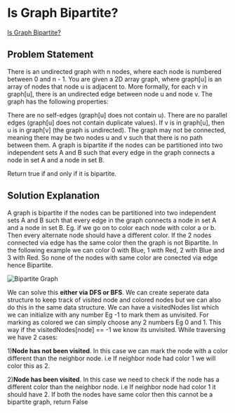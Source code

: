 # Is Graph Bipartite?
[Is Graph Bipartite?](https://leetcode.com/problems/is-graph-bipartite/description/)

## Problem Statement

There is an undirected graph with n nodes, where each node is numbered between 0 and n - 1. You are given a 2D array graph, where graph[u] is an array of nodes that node u is adjacent to. More formally, for each v in graph[u], there is an undirected edge between node u and node v. The graph has the following properties:

There are no self-edges (graph[u] does not contain u).
There are no parallel edges (graph[u] does not contain duplicate values).
If v is in graph[u], then u is in graph[v] (the graph is undirected).
The graph may not be connected, meaning there may be two nodes u and v such that there is no path between them.
A graph is bipartite if the nodes can be partitioned into two independent sets A and B such that every edge in the graph connects a node in set A and a node in set B.

Return true if and only if it is bipartite.

## Solution Explanation

A graph is bipartite if the nodes can be partitioned into two independent sets A and B such that every edge in the graph connects a node in set A and a node in set B. Eg. if we go on to color each node with color a or b. Then every alternate node should have a different color. If the 2 nodes connected via edge has the same color then the graph is not Bipartite. 
In the following example we can color 0 with Blue, 1 with Red, 2 with Blue and 3 with Red. So none of the nodes with same color are conected via edge hence Bipartite.

![Bipartite Graph](https://assets.leetcode.com/uploads/2020/10/21/bi1.jpg)

We can solve this **either via DFS or BFS**. We can create seperate data structure to keep track of visited node and colored nodes but we can also do this in the same data structure.
We can have a visitedNodes list which we can initialize with any number Eg -1 to mark them as unvisited. For marking as colored we can simply choose any 2 numbers Eg 0 and 1. This way if the visitedNodes[node] == -1 we know its unvisited.
While traversing we have 2 cases:

1)**Node has not been visited**. In this case we can mark the node with a color different than the neighbor node. i.e If neighbor node had color 1 we will color this as 2.

2)**Node has been visited**. In this case we need to check if the node has a different color than the neighbor node. i.e If neighbor node had color 1 it should have 2. If both the nodes have same color then this cannot be a bipartite graph, return False
